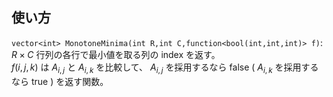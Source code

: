 ## 使い方

`vector<int> MonotoneMinima(int R,int C,function<bool(int,int,int)> f)`: $R \times C$ 行列の各行で最小値を取る列の index を返す。  
$f(i,j,k)$ は $A_{i,j}$ と $A_{i,k}$ を比較して、 $A_{i,j}$ を採用するなら false ( $A_{i,k}$ を採用するなら true ) を返す関数。